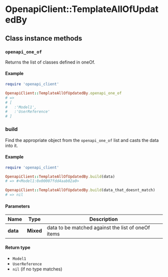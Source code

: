 # OpenapiClient::TemplateAllOfUpdatedBy

## Class instance methods

### `openapi_one_of`

Returns the list of classes defined in oneOf.

#### Example

```ruby
require 'openapi_client'

OpenapiClient::TemplateAllOfUpdatedBy.openapi_one_of
# =>
# [
#   :'Model1',
#   :'UserReference'
# ]
```

### build

Find the appropriate object from the `openapi_one_of` list and casts the data into it.

#### Example

```ruby
require 'openapi_client'

OpenapiClient::TemplateAllOfUpdatedBy.build(data)
# => #<Model1:0x00007fdd4aab02a0>

OpenapiClient::TemplateAllOfUpdatedBy.build(data_that_doesnt_match)
# => nil
```

#### Parameters

| Name | Type | Description |
| ---- | ---- | ----------- |
| **data** | **Mixed** | data to be matched against the list of oneOf items |

#### Return type

- `Model1`
- `UserReference`
- `nil` (if no type matches)

